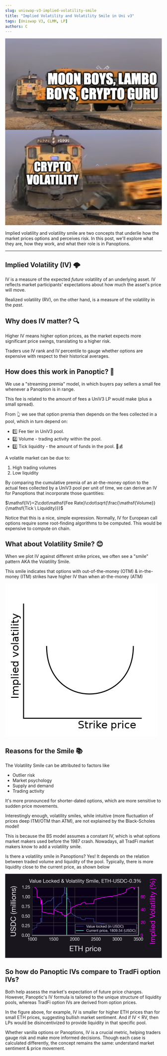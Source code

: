 ```yaml
---
slug: uniswap-v3-implied-volatility-smile
title: "Implied Volatility and Volatility Smile in Uni v3"
tags: [Uniswap V3, CLMM, LP]
authors: C
---
```


![img-1](./im1.png)

Implied volatility and volatility smile are two concepts that underlie how the market prices options and perceives risk. In this post, we'll explore what they are, how they work, and what their role is in Panoptions.

<!--truncate-->

----------

## Implied Volatility (IV) 🌩️

IV is a measure of the expected *future* volatility of an underlying asset. IV reflects market participants' expectations about how much the asset's price will move.

Realized volatility (RV), on the other hand, is a measure of the volatility in the *past*.

## Why does IV matter? 🔍

Higher IV means higher option prices, as the market expects more significant price swings, translating to a higher risk.

Traders use IV rank and IV percentile to gauge whether options are expensive with respect to their historical averages.


## How does this work in Panoptic? 🤔

We use a "streaming premia" model, in which buyers pay sellers a small fee whenever a Panoption is in range.

This fee is related to the amount of fees a UniV3 LP would make (plus a small spread).

From 👆 we see that option premia then depends on the fees collected in a pool, which in turn depend on: 
- 1️⃣ Fee tier in UniV3 pool.
- 2️⃣ Volume - trading activity within the pool.
- 3️⃣ Tick liquidity - the amount of funds in the pool. 🌊💰

A volatile market can be due to:
1. High trading volumes
2. Low liquidity

By comparing the cumulative premia of an at-the-money option to the actual fees collected by a UniV3 pool per unit of time, we can derive an IV for Panoptions that incorporate those quantities:

$\mathsf{IV}=2\cdot\mathsf{Fee Rate}\cdot\sqrt{\frac{\mathsf{Volume}}{\mathsf{Tick \ Liquidity}}}$

Notice that this is a nice, simple expression. Normally, IV for European call options require some root-finding algorithms to be computed. This would be expensive to compute on chain.

## What about Volatility Smile? 😊

When we plot IV against different strike prices, we often see a "smile" pattern AKA the Volatility Smile. 

This smile indicates that options with out-of-the-money (OTM) & in-the-money (ITM) strikes have higher IV than when at-the-money (ATM)

![img-3](./im3.png)

## Reasons for the Smile 📚

The Volatility Smile can be attributed to factors like
- Outlier risk
- Market psychology 
- Supply and demand 
- Trading activity 

It's more pronounced for shorter-dated options, which are more sensitive to sudden price movements.

Interestingly enough, volatility smiles, while intuitive (more fluctuation of prices deep ITM/OTM than ATM), are not explained by the Black-Scholes model!

This is because the BS model assumes a constant IV, which is what options market makers used before the 1987 crash. Nowadays, all TradFi market makers know to add a volatility smile.

Is there a volatility smile in Panoptions? Yes! It depends on the relation between traded volume and liquidity of the pool. Typically, there is more liquidity close to the current price, as shown below

![img-2](./im2.png)

## So how do Panoptic IVs compare to TradFi option IVs? 

Both help assess the market's expectation of future price changes. However, Panoptic's IV formula is tailored to the unique structure of liquidity pools, whereas TradFi option IVs are derived from option prices.

In the figure above, for example, IV is smaller for higher ETH prices than for small ETH prices, suggesting bullish market sentiment. And if IV < RV, then LPs would be disincentivized to provide liquidity in that specific pool.

Whether vanilla options or Panoptions, IV is a crucial metric, helping traders gauge risk and make more informed decisions. Though each case is calculated differently, the concept remains the same: understand market sentiment & price movement.
